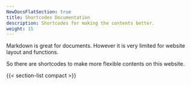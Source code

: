 ```yaml
---
NewDocsFlatSection: true
title: Shortcodes Documentation
description: Shortcodes for making the contents better.
weight: 15
---
```


Markdown is great for documents. However it is very limited for website layout and functions. 

So there are shortcodes to make more flexible contents on this website.

{{< section-list compact >}}